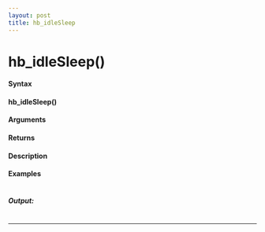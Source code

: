 ```yaml
---
layout: post
title: hb_idleSleep
---
```


# hb_idleSleep()


#### Syntax

#### hb_idleSleep()

#### Arguments

#### Returns

#### Description

#### Examples

```

```

##### Output:

```

```

---